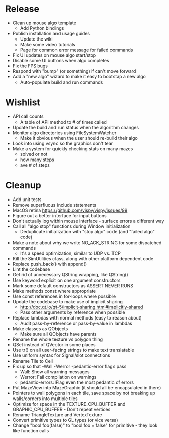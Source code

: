 Release
=======
- Clean up mouse algo template
    - Add Python bindings
- Publish installation and usage guides
    - Update the wiki
    - Make some video tutorials
    - Page for common error message for failed commands
- Fix UI updates on mouse algo start/stop
- Disable some UI buttons when algo completes
- Fix the FPS bugs
- Respond with "bump" (or something) if can't move forward
- Add a "new algo" wizard to make it easy to bootstap a new algo
    - Auto-populate build and run commands

Wishlist
========
- API call counts
    - A table of API method to # of times called
- Update the build and run status when the algorithm changes
- Monitor algo directories using FileSystemWatcher
    - Make it obvious when the user should re-build their algo
- Look into using vsync so the graphics don't tear
- Make a system for quickly checking stats on many mazes
    - solved or not
    - how many steps
    - ave # of steps

Cleanup
=======
- Add unit tests
- Remove superfluous include statements
- MacOS retina https://github.com/vispy/vispy/issues/99
- Figure out a better interface for input buttons
- Don't actually log within mouse interface - surface errors a different way
- Call all "algo stop" functions during Window initialization
    - Deduplicate initialization with "stop algo" code (and "failed algo" code)
- Make a note about why we write NO_ACK_STRING for some dispatched commands
    - It's a speed optimization, similar to UDP vs. TCP
- Kill the SimUtilities class, along with other platform dependent code
- Replace push_back() with append()
- Lint the codebase
- Get rid of unnecessary QString wrapping, like QString(<SOME-QSTRING>)
- Use keyword explicit on one argument constructors
- Mark some default constructors as ASSERT NEVER RUNS
- Make methods const where appropriate
- Use const references in for-loops where possible
- Update the codebase to make use of implicit sharing
    - http://doc.qt.io/qt-5/implicit-sharing.html#implicitly-shared
    - Pass other arguments by reference when possible
- Replace lambdas with normal methods (easy to reason about)
    - Audit pass-by-reference or pass-by-value in lambdas
- Make classes as QObjects
    - Make sure all QObjects have parents
- Rename the whole texture vs polygon thing
- QSet instead of QVector in some places
- Use tr() on all user-facing strings to make text translatable
- Use uniform syntax for Signal/slot connections
- Rename Tile to Cell
- Fix up so that -Wall -Werror -pedantic-error flags pass
    - Wall: Show all warning messages
    - Werror: Fail compilation on warnings
    - pedantic-errors: Flag even the most pedantic of errors
- Put MazeView into MazeGraphic (it should all be encapsulated in there)
- Pointers to wall polygons in each tile, save space by not breaking up walls/corners into multiple tiles
- Optimize for space in the TEXTURE_CPU_BUFFER and GRAPHIC_CPU_BUFFER - Don't repeat vertices
- Rename TriangleTexture and VertexTexture
- Convert primitive types to GL types (or vice versa)
- Change "bool foo(false)" to "bool foo = false" for primitive - they look like function calls

